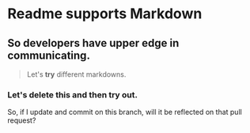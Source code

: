 # Readme supports Markdown
## So developers have upper edge in communicating.
> Let's **try** different markdowns. 

### Let's delete this and then try out.

So, if I update and commit on this branch, will it be reflected on that pull request?
